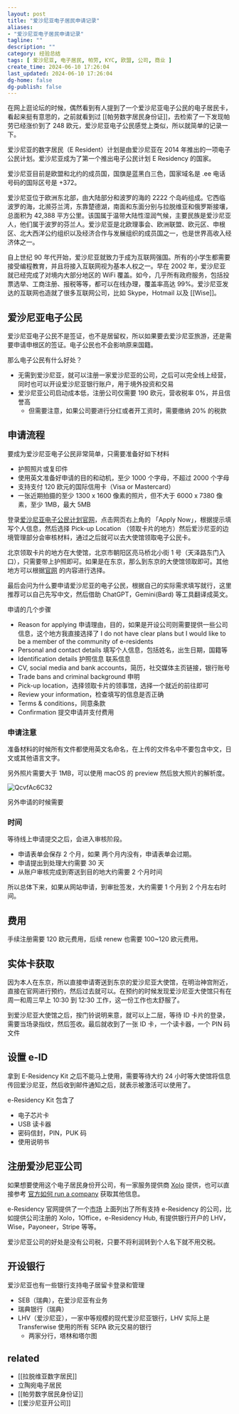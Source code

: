 ```yaml
---
layout: post
title: "爱沙尼亚电子居民申请记录"
aliases:
- "爱沙尼亚电子居民申请记录"
tagline: ""
description: ""
category: 经验总结
tags: [ 爱沙尼亚, 电子居民, 帕劳, KYC, 欧盟, 公司, 商业 ]
create_time: 2024-06-10 17:26:04
last_updated: 2024-06-10 17:26:04
dg-home: false
dg-publish: false
---
```


在网上逛论坛的时候，偶然看到有人提到了一个爱沙尼亚电子公民的电子居民卡，看起来挺有意思的，之前就看到过 [[帕劳数字居民身份证]]，去检索了一下发现帕劳已经涨价到了 248 欧元，爱沙尼亚电子公民感觉上类似，所以就简单的记录一下。

爱沙尼亚的数字居民（E Resident）计划是由爱沙尼亚在 2014 年推出的一项电子公民计划。爱沙尼亚成为了第一个推出电子公民计划 E Residency 的国家。

爱沙尼亚目前是欧盟和北约的成员国，国旗是蓝黑白三色，国家域名是 .ee 电话号码的国际区号是 +372。

爱沙尼亚位于欧洲东北部，由大陆部分和波罗的海的 2222 个岛屿组成。它西临波罗的海，北濒芬兰湾，东靠楚德湖，南面和东面分别与拉脱维亚和俄罗斯接壤，总面积为 42,388 平方公里。该国属于温带大陆性湿润气候，主要民族是爱沙尼亚人，他们属于波罗的芬兰人。爱沙尼亚是北欧理事会、欧洲联盟、欧元区、申根区、北大西洋公约组织以及经济合作与发展组织的成员国之一，也是世界高收入经济体之一。

自上世纪 90 年代开始，爱沙尼亚就致力于成为互联网强国。所有的小学生都需要接受编程教育，并且将接入互联网视为基本人权之一。早在 2002 年，爱沙尼亚就已经完成了对境内大部分地区的 WiFi 覆盖。如今，几乎所有政府服务，包括投票选举、工商注册、报税等等，都可以在线办理，覆盖率高达 99%。爱沙尼亚发达的互联网也造就了很多互联网公司，比如 Skype，Hotmail 以及 [[Wise]]。

## 爱沙尼亚电子公民

爱沙尼亚电子公民不是签证，也不是居留权，所以如果要去爱沙尼亚旅游，还是需要申请申根区的签证。电子公民也不会影响原来国籍。

那么电子公民有什么好处？

- 无需到爱沙尼亚，就可以注册一家爱沙尼亚的公司，之后可以完全线上经营，同时也可以开设爱沙尼亚银行账户，用于境外投资和交易
- 爱沙尼亚公司启动成本低，注册公司仅需要 190 欧元，营收税率 0%，并且信誉高
  - 但需要注意，如果公司要进行分红或者开工资时，需要缴纳 20% 的税款

## 申请流程

要成为爱沙尼亚电子公民非常简单，只需要准备好如下材料

- 护照照片或复印件
- 使用英文准备好申请的目的和动机，至少 1000 个字母，不超过 2000 个字母
- 支持支付 120 欧元的国际信用卡（Visa or Mastercard）
- 一张近期拍摄的至少 1300 x 1600 像素的照片，但不大于 6000 x 7380 像素，至少 1MB，最大 5MB

登录[爱沙尼亚电子公民计划官网](https://e-resident.gov.ee/become-an-e-resident/)，点击网页右上角的 「Apply Now」，根据提示填写个人信息，然后选择 Pick-up Location （领取卡片的地方）然后爱沙尼亚的边境管理部分会审核材料，通过之后就可以去大使馆领取电子公民卡。

北京领取卡片的地方在大使馆，北京市朝阳区亮马桥北小街 1 号（天泽路东门入口），只需要带上护照即可。如果是在东京，那么到东京的大使馆领取即可。其他地方可以根据[官网](https://www.e-resident.gov.ee/pick-up-locations/) 的内容进行选择。

最后会问为什么要申请爱沙尼亚的电子公民，根据自己的实际需求填写就行，这里推荐可以自己先写中文，然后借助 ChatGPT，Gemini(Bard) 等工具翻译成英文。

申请的几个步骤

- Reason for applying 申请理由，目的，如果是开设公司则需要提供一些公司信息，这个地方我直接选择了 I do not have clear plans but I would like to be a member of the community of e-residents
- Personal and contact details 填写个人信息，包括姓名，出生日期，国籍等
- Identification details 护照信息 联系信息
- CV, social media and bank accounts，简历，社交媒体主页链接，银行账号
- Trade bans and criminal background 申明
- Pick-up location，选择领取卡片的领事馆，选择一个就近的前往即可
- Review your information，检查填写的信息是否正确
- Terms & conditions，同意条款
- Confirmation 提交申请并支付费用

### 申请注意

准备材料的时候所有文件都使用英文名命名，在上传的文件名中不要包含中文，日文或其他语言文字。

另外照片需要大于 1MB，可以使用 macOS 的 preview 然后放大照片的解析度。

![QcvfAc6C32](https://pic.einverne.info/images/QcvfAc6C32.png)

另外申请的时候需要

### 时间

等待线上申请提交之后，会进入审核阶段。

- 申请表单会保存 2 个月，如果 两个月内没有，申请表单会过期。
- 申请提出到处理大约需要 30 天
- 从账户审核完成到寄送到目的地大约需要 2 个月时间

所以总体下来，如果从网站申请，到审批签发，大约需要 1 个月到 2 个月左右时间。

## 费用

手续注册需要 120 欧元费用，后续 renew 也需要 100~120 欧元费用。

## 实体卡获取
因为本人在东京，所以直接申请寄送到东京的爱沙尼亚大使馆，在明治神宫附近，直接在官网进行预约，然后过去就可以。在预约的时候发现爱沙尼亚大使馆只有在周一和周三早上 10:30 到 12:30 工作，这一份工作也太舒服了。

到爱沙尼亚大使馆之后，按门铃说明来意，就可以上二层，等待 ID 卡片的登录，需要当场录指纹，然后签收。最后就收到了一张 ID 卡，一个读卡器，一个 PIN 码文件

## 设置 e-ID

拿到 E-Residency Kit 之后不能马上使用，需要等待大约 24 小时等大使馆将信息传回爱沙尼亚，然后收到邮件通知之后，就表示被激活可以使用了。

e-Residency Kit 包含了

- 电子芯片卡
- USB 读卡器
- 密码信封，PIN，PUK 码
- 使用说明书

## 注册爱沙尼亚公司

如果想要使用这个电子居民身份开公司，有一家服务提供商 [Xolo](https://www.xolo.io) 提供，也可以直接参考 [官方如何 run a company](https://e-resident.gov.ee/run-a-company/) 获取其他信息。

e-Residency 官网提供了一个[市场](https://marketplace.e-resident.gov.ee/) 上面列出了所有支持 e-Residency 的公司，比如提供公司注册的 Xolo，1Office，e-Residency Hub, 有提供银行开户的 LHV，Wise，Payoneer，Stripe 等等。

爱沙尼亚公司的好处是没有公司税，只要不将利润转到个人名下就不用交税。

## 开设银行

爱沙尼亚也有一些银行支持电子居留卡登录和管理

- SEB（瑞典），在爱沙尼亚有业务
- 瑞典银行（瑞典）
- LHV（爱沙尼亚），一家中等规模的现代爱沙尼亚银行，LHV 实际上是 Transferwise 使用的所有 SEPA 欧元交易的银行
  - 两家分行，塔林和塔尔图

## related

- [[拉脱维亚数字居民]]
- 立陶宛电子居民
- [[帕劳数字居民身份证]]
- [[爱沙尼亚开公司]]
